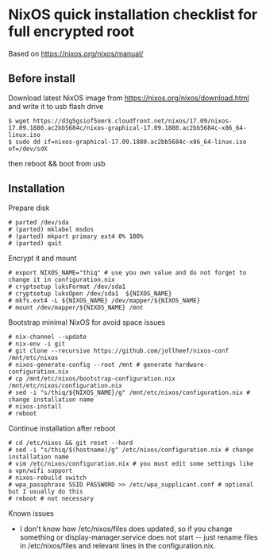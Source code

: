 # NixOS quick installation checklist for full encrypted root

Based on https://nixos.org/nixos/manual/

## Before install

Download latest NixOS image from https://nixos.org/nixos/download.html and write it to usb flash drive

    $ wget https://d3g5gsiof5omrk.cloudfront.net/nixos/17.09/nixos-17.09.1880.ac2bb5684c/nixos-graphical-17.09.1880.ac2bb5684c-x86_64-linux.iso
    $ sudo dd if=nixos-graphical-17.09.1880.ac2bb5684c-x86_64-linux.iso of=/dev/sdX

then reboot && boot from usb

## Installation

Prepare disk

    # parted /dev/sda
    # (parted) mklabel msdos
    # (parted) mkpart primary ext4 0% 100%
    # (parted) quit

Encrypt it and mount

    # export NIXOS_NAME="thiq" # use you own value and do not forget to change it in configuration.nix
    # cryptsetup luksFormat /dev/sda1
    # cryptsetup luksOpen /dev/sda1  ${NIXOS_NAME}
    # mkfs.ext4 -L ${NIXOS_NAME} /dev/mapper/${NIXOS_NAME}
    # mount /dev/mapper/${NIXOS_NAME} /mnt

Bootstrap minimal NixOS for avoid space issues

    # nix-channel --update
    # nix-env -i git
    # git clone --recursive https://github.com/jollheef/nixos-conf /mnt/etc/nixos
    # nixos-generate-config --root /mnt # generate hardware-configuration.nix
    # cp /mnt/etc/nixos/bootstrap-configuration.nix /mnt/etc/nixos/configuration.nix
    # sed -i "s/thiq/${NIXOS_NAME}/g" /mnt/etc/nixos/configuration.nix # change installation name
    # nixos-install
    # reboot

Continue installation after reboot

    # cd /etc/nixos && git reset --hard
    # sed -i "s/thiq/$(hostname)/g" /etc/nixos/configuration.nix # change installation name
    # vim /etc/nixos/configuration.nix # you must edit some settings like a vpn/wifi support
    # nixos-rebuild switch
    # wpa_passphrase SSID PASSWORD >> /etc/wpa_supplicant.conf # optional but I usually do this
    # reboot # not necessary

Known issues

* I don't know how /etc/nixos/files does updated, so if you change something or display-manager.service does not start -- just rename files in /etc/nixos/files and relevant lines in the configuration.nix.
